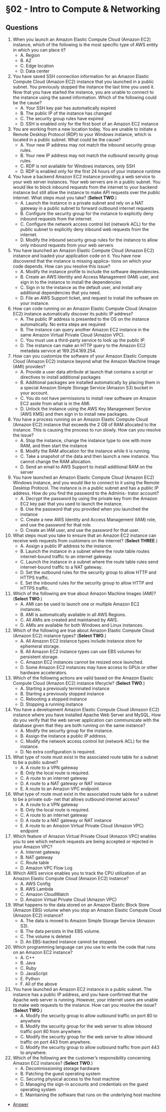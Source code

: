 # §02 - Intro to Compute & Networking

## Questions
1. When you launch an Amazon Elastic Compute Cloud (Amazon EC2) instance, which of the
following is the most specific type of AWS entity in which you can place it?
    * A. Region
    * B. AZ
    * C. Edge location
    * D. Data center
2. You have saved SSH connection information for an Amazon Elastic Compute Cloud (Amazon
EC2) instance that you launched in a public subnet. You previously stopped the instance the
last time you used it. Now that you have started the instance, you are unable to connect to
the instance using the saved information. Which of the following could be the cause?
    * A. Your SSH key pair has automatically expired
    * B. The public IP of the instance has changed
    * C. The security group rules have expired
    * D. SSH is enabled only for the first boot of an Amazon EC2 instance
3. You are working from a new location today. You are unable to initiate a Remote Desktop
Protocol (RDP) to your Windows instance, which is located in a public subnet. What could
be the cause?
    * A. Your new IP address may not match the inbound security group rules.
    * B. Your new IP address may not match the outbound security group rules.
    * C. RDP is not available for Windows instances, only SSH
    * D. RDP is enabled only for the first 24 hours of your instance runtime
4. You have a backend Amazon EC2 instance providing a web service to your web server
instances. Your web servers are in a public subnet. You would like to block inbound
requests from the internet to your backend instance but still allow the instance to make
API requests over the public internet. What steps must you take? (**Select TWO**.)
    * A. Launch the instance in a private subnet and rely on a NAT gateway in a public subnet
to forward outbound internet requests
    * B. Configure the security group for the instance to explicitly deny inbound requests from
the internet.
    * C. Configure the network access control list (network ACL) for the public subnet to
explicitly deny inbound web requests from the internet.
    * D. Modify the inbound security group rules for the instance to allow only inbound
requests from your web servers
5. You have launched an Amazon Elastic Compute Cloud (Amazon EC2) instance and loaded
your application code on it. You have now discovered that the instance is missing applica-
tions on which your code depends. How can you resolve this issue?
    * A. Modify the instance profile to include the software dependencies.
    * B. Create an AWS Identity and Access Management (IAM) user, and sign in to the
instance to install the dependencies
    * C. Sign in to the instance as the default user, and install any additional dependencies that
you need.
    * D. File an AWS Support ticket, and request to install the software on your instance.
6. How can code running on an Amazon Elastic Compute Cloud (Amazon EC2) instance
automatically discover its public IP address?
    * A. The public IP address is presented to the OS on the instance automatically. No extra
steps are required
    * B. The instance can query another Amazon EC2 instance in the same Amazon Virtual
Private Cloud (Amazon VPC).
    * C. You must use a third-party service to look up the public IP.
    * D. The instance can make an HTTP query to the Amazon EC2 metadata service at
169.254.169.254.
7. How can you customize the software of your Amazon Elastic Compute Cloud (Amazon
EC2) instance beyond what the Amazon Machine Image (AMI) provides?
    * A. Provide a user data attribute at launch that contains a script or directives to install
additional packages
    * B. Additional packages are installed automatically by placing them in a special Amazon
Simple Storage Service (Amazon S3) bucket in your account.
    * C. You do not have permissions to install new software on Amazon EC2 aside from what
is in the AMI.
    * D. Unlock the instance using the AWS Key Management Service (AWS KMS) and then
sign in to install new packages.
8. You have a process running on an Amazon Elastic Compute Cloud (Amazon EC2) instance
that exceeds the 2 GB of RAM allocated to the instance. This is causing the process to run
slowly. How can you resolve the issue?
    * A. Stop the instance, change the instance type to one with more RAM, and then start the
instance
    * B. Modify the RAM allocation for the instance while it is running.
    * C. Take a snapshot of the data and then launch a new instance. You cannot change the
RAM allocation.
    * D. Send an email to AWS Support to install additional RAM on the server
9. You have launched an Amazon Elastic Compute Cloud (Amazon EC2) Windows instance,
and you would like to connect to it using the Remote Desktop Protocol. The instance is in
a public subnet and has a public IP address. How do you find the password to the Adminis-
trator account?
    * A. Decrypt the password by using the private key from the Amazon EC2 key pair that you
used to launch the instance.
    * B. Use the password that you provided when you launched the instance
    * C. Create a new AWS Identity and Access Management (IAM) role, and use the password
for that role.
    * D. Create an IAM user, and use the password for that user.
10. What steps must you take to ensure that an Amazon EC2 instance can receive web requests
from customers on the internet? (**Select THREE**.)
    * A. Assign a public IP address to the instance.
    * B. Launch the instance in a subnet where the route table routes internet-bound traffic to
an internet gateway.
    * C. Launch the instance in a subnet where the route table rules send internet-bound traffic
to a NAT gateway.
    * D. Set the outbound rules for the security group to allow HTTP and HTTPS traffic.
    * E. Set the inbound rules for the security group to allow HTTP and HTTPS traffic.
11. Which of the following are true about Amazon Machine Images (AMI)? (**Select TWO**.)
    * A. AMI can be used to launch one or multiple Amazon EC2 instances.
    * B. AMI is automatically available in all AWS Regions.
    * C. All AMIs are created and maintained by AWS.
    * D. AMIs are available for both Windows and Linux instances.
12. Which of the following are true about Amazon Elastic Compute Cloud (Amazon EC2)
instance types? (**Select TWO**.)
    * A. All Amazon EC2 instance types include instance store for ephemeral storage.
    * B. All Amazon EC2 instance types can use EBS volumes for persistent storage.
    * C. Amazon EC2 instances cannot be resized once launched.
    * D. Some Amazon EC2 instances may have access to GPUs or other hardware
accelerators.
13. Which of the following actions are valid based on the Amazon Elastic Compute Cloud
(Amazon EC2) instance lifecycle? (**Select TWO**.)
    * A. Starting a previously terminated instance
    * B. Starting a previously stopped instance
    * C. Rebooting a stopped instance
    * D. Stopping a running instance
14. You have a development Amazon Elastic Compute Cloud (Amazon EC2) instance where
you have installed Apache Web Server and MySQL. How do you verify that the web server
application can communicate with the database given that they are both running on the
same instance?
    * A. Modify the security group for the instance.
    * B. Assign the instance a public IP address.
    * C. Modify the network access control list (network ACL) for the instance.
    * D. No extra configuration is required.
15. What type of route must exist in the associated route table for a subnet to be a public subnet?
    * A. A route to a VPN gateway
    * B. Only the local route is required.
    * C. A route to an internet gateway
    * D. A route to a NAT gateway or NAT instance
    * E. A route to an Amazon VPC endpoint
16. What type of route must exist in the associated route table for a subnet to be a private sub-
net that allows outbound internet access?
    * A. A route to a VPN gateway
    * B. Only the local route is required.
    * C. A route to an internet gateway
    * D. A route to a NAT gateway or NAT instance
    * E. A route to an Amazon Virtual Private Cloud (Amazon VPC) endpoint
17. Which feature of Amazon Virtual Private Cloud (Amazon VPC) enables you to see which
network requests are being accepted or rejected in your Amazon VPC?
    * A. Internet gateway
    * B. NAT gateway
    * C. Route table
    * D. Amazon VPC Flow Log
18. Which AWS service enables you to track the CPU utilization of an Amazon Elastic
Compute Cloud (Amazon EC2) instance?
    * A. AWS Config
    * B. AWS Lambda
    * C. Amazon CloudWatch
    * D. Amazon Virtual Private Cloud (Amazon VPC)
19. What happens to the data stored on an Amazon Elastic Block Store (Amazon EBS) volume
when you stop an Amazon Elastic Compute Cloud (Amazon EC2) instance?
    * A. The data is moved to Amazon Simple Storage Service (Amazon S3).
    * B. The data persists in the EBS volume.
    * C. The volume is deleted
    * D. An EBS-backed instance cannot be stopped.
20. Which programming language can you use to write the code that runs on an Amazon EC2
instance?
    * A. C++
    * B. Java
    * C. Ruby
    * D. JavaScript
    * E. Python
    * F. All of the above
21. You have launched an Amazon EC2 instance in a public subnet. The instance has a public
IP address, and you have confirmed that the Apache web server is running. However, your
internet users are unable to make web requests to the instance. How can you resolve the
issue? (**Select TWO**.)
    * A. Modify the security group to allow outbound traffic on port 80 to anywhere
    * B. Modify the security group for the web server to allow inbound traffic port 80 from
anywhere.
    * C. Modify the security group for the web server to allow inbound traffic on port 443
from anywhere.
    * D. Modify the security group to allow outbound traffic from port 443 to anywhere.
22. Which of the following are the customer’s responsibility concerning Amazon EC2
instances? (**Select TWO**.)
    * A. Decommissioning storage hardware
    * B. Patching the guest operating system
    * C. Securing physical access to the host machine
    * D. Managing the sign-in accounts and credentials on the guest operating system
    * E. Maintaining the software that runs on the underlying host machine
* [Answer]()
